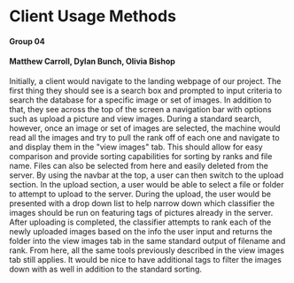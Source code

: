 # Client Usage Methods
#### Group 04
#### Matthew Carroll, Dylan Bunch, Olivia Bishop

Initially, a client would navigate to the landing webpage of our project. The first thing they should see is a search box and prompted to input criteria to search the database for a specific image or set of images. In addition to that, they see across the top of the screen a navigation bar with options such as upload a picture and view images. During a standard search, however, once an image or set of images are selected, the machine would read all the images and try to pull the rank off of each one and navigate to and display them in the "view images" tab. This should allow for easy comparison and provide sorting capabilities for sorting by ranks and file name. Files can also be selected from here and easily deleted from the server. By using the navbar at the top, a user can then switch to the upload section. In the upload section, a user would be able to select a file or folder to attempt to upload to the server. During the upload, the user would be presented with a drop down list to help narrow down which classifier the images should be run on featuring tags of pictures already in the server.
After uploading is completed, the classifier attempts to rank each of the newly uploaded images based on the info the user input and returns the folder into the view images tab in the same standard output of filename and rank. From here, all the same tools previously described in the view images tab still applies. It would be nice to have additional tags to filter the images down with as well in addition to the standard sorting.   